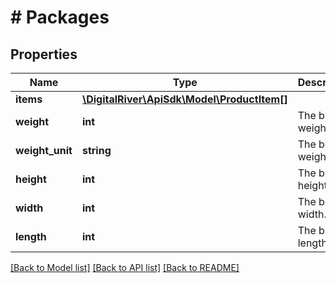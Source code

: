 # # Packages

## Properties

Name | Type | Description | Notes
------------ | ------------- | ------------- | -------------
**items** | [**\DigitalRiver\ApiSdk\Model\ProductItem[]**](ProductItem.md) |  | 
**weight** | **int** | The box’s weight. | [optional] 
**weight_unit** | **string** | The box’s weight unit. | [optional] 
**height** | **int** | The box’s height. | [optional] 
**width** | **int** | The box’s width. | [optional] 
**length** | **int** | The box’s length. | [optional] 

[[Back to Model list]](../../README.md#documentation-for-models) [[Back to API list]](../../README.md#documentation-for-api-endpoints) [[Back to README]](../../README.md)


